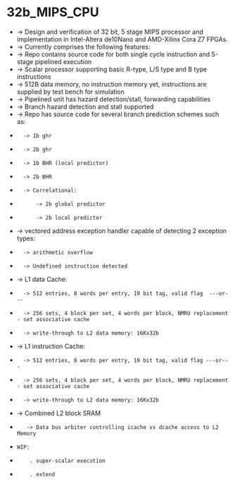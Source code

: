 # 32b_MIPS_CPU
*    -> Design and verification of 32 bit, 5 stage MIPS processor and implementation in Intel-Altera de10Nano and AMD-Xilinx Cora Z7 FPGAs. 
*    -> Currently comprises the following features:
*    -> Repo contains source code for both single cycle instruction and 5-stage pipelined execution
*    -> Scalar processor supporting basic R-type, L/S type and B type instructions
*    -> 512B data memory, no instruction memory yet, instructions are supplied by test bench for simulation
*    -> Pipelined unit has hazard detection/stall, forwarding capabilities
*    -> Branch hazard detection and stall supported
*    -> Repo has source code for several branch prediction schemes such as:
*       -> 1b ghr
*       -> 2b ghr
*       -> 1b BHR (local predictor)
*       -> 2b BHR
*       -> Correlational:
*           -> 2b global predictor
*           -> 2b local predictor
*    -> vectored address exception handler capable of detecting 2 exception types:
*       -> arithmetic overflow
*       -> Undefined instruction detected
*    -> L1 data Cache:
*       -> 512 entries, 8 words per entry, 19 bit tag, valid flag  ---or---
*       -> 256 sets, 4 block per set, 4 words per block, NMRU replacement - set associative cache
*       -> write-through to L2 data memory: 16Kx32b
*    -> L1 instruction Cache:
*       -> 512 entries, 8 words per entry, 19 bit tag, valid flag ---or---
*       -> 256 sets, 4 block per set, 4 words per block, NMRU replacement - set associative cache
*       -> write-through to L2 data memory: 16Kx32b
*    -> Combined L2 block SRAM
*        -> Data bus arbiter controlling icache vs dcache access to L2 Memory
*     WIP:
*         . super-scalar execution
*         . extend 

